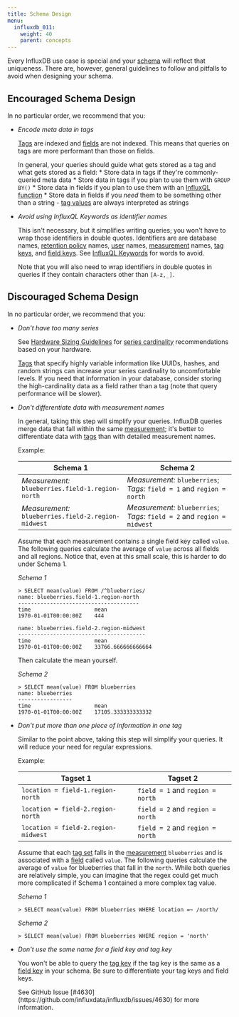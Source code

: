 ```yaml
---
title: Schema Design
menu:
  influxdb_011:
    weight: 40
    parent: concepts
---
```


Every InfluxDB use case is special and your [schema](/influxdb/v0.11/concepts/glossary/#schema) will reflect that uniqueness.
There are, however, general guidelines to follow and pitfalls to avoid when designing your schema.

## Encouraged Schema Design

In no particular order, we recommend that you:

* *Encode meta data in tags*

    [Tags](/influxdb/v0.11/concepts/glossary/#tag) are indexed and [fields](/influxdb/v0.11/concepts/glossary/#field) are not indexed.
    This means that queries on tags are more performant than those on fields.

    In general, your queries should guide what gets stored as a tag and what gets stored as a field:
      * Store data in tags if they're commonly-queried meta data
      * Store data in tags if you plan to use them with `GROUP BY()`
      * Store data in fields if you plan to use them with an [InfluxQL function](/influxdb/v0.11/query_language/functions/)
      * Store data in fields if you *need* them to be something other than a string - [tag values](/influxdb/v0.11/concepts/glossary/#tag-value) are always interpreted as strings

* *Avoid using InfluxQL Keywords as identifier names*

    This isn't necessary, but it simplifies writing queries; you won't have to wrap those identifiers in double quotes.
    Identifiers are are database names, [retention policy](/influxdb/v0.11/concepts/glossary/#retention-policy-rp) names, [user](/influxdb/v0.11/concepts/glossary/#user) names, [measurement](/influxdb/v0.11/concepts/glossary/#measurement) names, [tag keys](/influxdb/v0.11/concepts/glossary/#tag-key), and [field keys](/influxdb/v0.11/concepts/glossary/#field-key).
    See [InfluxQL Keywords](https://github.com/influxdata/influxdb/blob/master/influxql/README.md#keywords) for words to avoid.

    Note that you will also need to wrap identifiers in double quotes in queries if they contain characters other than `[A-z,_]`.

## Discouraged Schema Design

In no particular order, we recommend that you:

* *Don't have too many series*

    See [Hardware Sizing Guidelines](/influxdb/v0.11/guides/hardware_sizing/#general-hardware-guidelines-for-a-single-node) for [series cardinality](/influxdb/v0.11/concepts/glossary/#series-cardinality) recommendations based on your hardware.

    [Tags](/influxdb/v0.11/concepts/glossary/#tag) that specify highly variable information like UUIDs, hashes, and random strings can increase your series cardinality to uncomfortable levels.
    If you need that information in your database, consider storing the high-cardinality data as a field rather than a tag (note that query performance will be slower).

* *Don't differentiate data with measurement names*

    In general, taking this step will simplify your queries.
    InfluxDB queries merge data that fall within the same [measurement](/influxdb/v0.11/concepts/glossary/#measurement); it's better to differentiate data with [tags](/influxdb/v0.11/concepts/glossary/#tag) than with detailed measurement names.

    Example:

    Schema 1  | Schema 2
    ------------- | -------------
    *Measurement:* `blueberries.field-1.region-north` | *Measurement:* `blueberries`; *Tags:* `field = 1` and `region = north`
    *Measurement:*  `blueberries.field-2.region-midwest` | *Measurement:* `blueberries`; *Tags:* `field = 2` and `region = midwest`

    Assume that each measurement contains a single field key called `value`.
    The following queries calculate the average of `value` across all fields and all regions.
    Notice that, even at this small scale, this is harder to do under Schema 1.

    *Schema 1*
    ```
    > SELECT mean(value) FROM /^blueberries/
    name: blueberries.field-1.region-north
    --------------------------------------
    time			        mean
    1970-01-01T00:00:00Z	444

    name: blueberries.field-2.region-midwest
    ----------------------------------------
    time			        mean
    1970-01-01T00:00:00Z	33766.666666666664
    ```
    Then calculate the mean yourself.


    *Schema 2*
    ```
    > SELECT mean(value) FROM blueberries
    name: blueberries
    -----------------
    time			        mean
    1970-01-01T00:00:00Z	17105.333333333332
    ```

* *Don't put more than one piece of information in one tag*

    Similar to the point above, taking this step will simplify your queries.
    It will reduce your need for regular expressions.

    Example:

    Tagset 1  | Tagset 2
    ------------- | -------------
    `location = field-1.region-north` | `field = 1` and `region = north`
    `location = field-2.region-north` | `field = 2` and `region = north`
    `location = field-2.region-midwest` | `field = 2` and `region = north`

    Assume that each [tag set](/influxdb/v0.11/concepts/glossary/#tag-set) falls in the [measurement](/influxdb/v0.11/concepts/glossary/#measurement) `blueberries` and is associated with a [field](/influxdb/v0.11/concepts/glossary/#field) called `value`.
    The following queries calculate the average of `value` for blueberries that fall in the `north`.
    While both queries are relatively simple, you can imagine that the regex could get much more complicated if Schema 1 contained a more complex tag value.

    *Schema 1*
    ```
    > SELECT mean(value) FROM blueberries WHERE location =~ /north/
    ```

    *Schema 2*
    ```
    > SELECT mean(value) FROM blueberries WHERE region = 'north'
    ```


* *Don't use the same name for a field key and tag key*

    You won't be able to query the [tag key](/influxdb/v0.11/concepts/glossary/#tag-key) if the tag key is the same as a [field key](/influxdb/v0.11/concepts/glossary/#field-key) in your schema.
    Be sure to differentiate your tag keys and field keys.

    <dt>
    See GitHub Issue [#4630](https://github.com/influxdata/influxdb/issues/4630) for more information.
    </dt>
